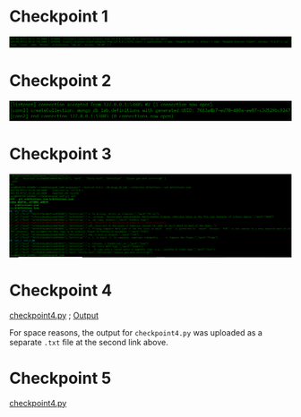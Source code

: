 # Checkpoint 1

![](https://github.com/drochecsp2017/CSCI4966/blob/master/images/lab10/pat1.PNG)

# Checkpoint 2

![](https://github.com/drochecsp2017/CSCI4966/blob/master/images/lab10/part2.PNG)

# Checkpoint 3

![](https://github.com/drochecsp2017/CSCI4966/blob/master/images/lab10/part3.PNG)

# Checkpoint 4

[checkpoint4.py](https://github.com/drochecsp2017/CSCI4966/blob/master/code/lab10/checkpoint4.py) ; [Output](https://github.com/drochecsp2017/CSCI4966/blob/master/code/lab10/checkpoint4_output.txt)

For space reasons, the output for `checkpoint4.py` was uploaded as a separate `.txt` file at the second link above.

# Checkpoint 5

[checkpoint4.py](https://github.com/drochecsp2017/CSCI4966/blob/master/code/lab10/checkpoint5.py)
